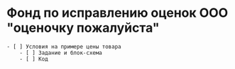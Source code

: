# Фонд по исправлению оценок ООО "оценочку пожалуйста"
    - [ ] Условия на примере цены товара
        - [ ] Задание и блок-схема
        - [ ] Код  
